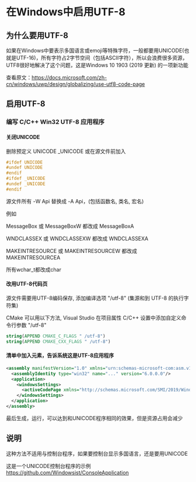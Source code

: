 # 在Windows中启用UTF-8

## 为什么要用UTF-8

如果在Windows中要表示多国语言或emoji等特殊字符，一般都要用UNICODE(也就是UTF-16)，所有字符占2字节空间（包括ASCII字符），所以会浪费很多资源，UTF8很好地解决了这个问题，这是Windows 10 1903 (2019 更新) 的一项新功能

查看原文：<https://docs.microsoft.com/zh-cn/windows/uwp/design/globalizing/use-utf8-code-page>

## 启用UTF-8

### 编写 C/C++ Win32 UTF-8 应用程序

#### 关闭UNICODE

删除预定义 UNICODE _UNICODE 或在源文件前加入

``` C
#ifdef UNICODE
#undef UNICODE
#endif
#ifdef _UNICODE
#undef _UNICODE
#endif
```

源文件所有 -W Api 替换成 -A Api，(包括函数名, 类名, 宏名)

例如

MessageBox 或 MessageBoxW 都改成 MessageBoxA

WNDCLASSEX 或 WNDCLASSEXW 都改成 WNDCLASSEXA

MAKEINTRESOURCE 或 MAKEINTRESOURCEW 都改成 MAKEINTRESOURCEA

所有wchar_t都改成char

#### 改用UTF-8代码页

源文件需要用UTF-8编码保存, 添加编译选项 "/utf-8" (集源和到 UTF-8 的执行字符集)

CMake 可以用以下方法, Visual Studio 在项目属性 C/C++ 设置中添加自定义命令行参数 "/utf-8"

``` cmake
string(APPEND CMAKE_C_FLAGS " /utf-8")
string(APPEND CMAKE_CXX_FLAGS " /utf-8")
```

#### 清单中加入元素，告诉系统这是UTF-8应用程序

``` xml
<assembly manifestVersion="1.0" xmlns="urn:schemas-microsoft-com:asm.v1">
  <assemblyIdentity type="win32" name="..." version="6.0.0.0"/>
  <application>
    <windowsSettings>
      <activeCodePage xmlns="http://schemas.microsoft.com/SMI/2019/WindowsSettings">UTF-8</activeCodePage>
    </windowsSettings>
  </application>
</assembly>
```

最后生成，运行，可以达到和UNICODE程序相同的效果，但是资源占用会减少

## 说明

这种方法不适用与控制台程序，如果要控制台显示多国语言，还是要用UNICODE

这是一个UNICODE控制台程序的示例
<https://github.com/Windowsist/ConsoleApplication>
